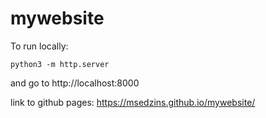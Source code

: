 # mywebsite

To run locally:

`python3 -m http.server `

and go to http://localhost:8000

link to github pages:
https://msedzins.github.io/mywebsite/